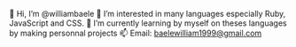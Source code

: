 👋 Hi, I’m @williambaele
👀 I’m interested in many languages especially Ruby, JavaScript and CSS.
🌱 I’m currently learning by myself on theses languages by making personnal projects
📫 Email: baelewilliam1999@gmail.com
